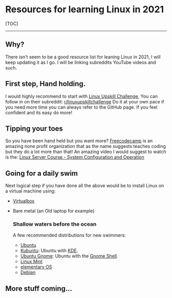 # Resources for learning Linux in 2021



[TOC]

------

## Why?

There isn't seem to be a good resource list for leaning Linux in 2021, I will keep updating it as I go. I will be linking subreddits YouTube videos and such.


## First step, Hand holding.

I would highly recommend to start with [Linux Upskill Challenge](https://linuxupskillchallenge.org/), You can follow in on their subreddit: [r/linuxupskillchallenge](https://reddit.com/r/linuxupskillchallenge/) 
Do it at your own pace if you need more time you can always refer to the GitHub page. If you feel confident and its easy do more!

## Tipping your toes

So you have been hand held but you want more? [Freecodecamp](https://www.freecodecamp.org/) is an amazing none profit organization that as the name suggests teaches coding but they do a lot more than that!
An amazing video I would suggest to watch is the:
[Linux Server Course - System Configuration and Operation](https://www.youtube.com/watch?v=WMy3OzvBWc0)

## Going for a daily swim

Next logical step if you have done all the above would be to install Linux on a virtual machine using:

- [Virtualbox](https://www.virtualbox.org/)

- Bare metal (an Old laptop for example)

  ### Shallow waters before the ocean

  A few recommended distributions for new swimmers:

  - [Ubuntu](http://www.ubuntu.com/)
  - [Kubuntu](http://www.kubuntu.org/): Ubuntu with [KDE](http://www.kde.org/).
  - [Ubuntu Gnome](http://ubuntugnome.org/): Ubuntu with the [Gnome Shell](http://www.gnome.org/gnome-3/).
  - [Linux Mint](http://www.linuxmint.com/)
  - [elementary OS](http://elementaryos.org/)
  - [Debian](http://www.debian.org/)

## More stuff coming...



